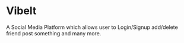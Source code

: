 # VibeIt
A Social Media Platform which allows user to Login/Signup add/delete friend post something and many more.
